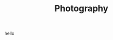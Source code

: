 ﻿---
bookCollapseSection: false
weight: 20
title: Photography
BookRepo: 'https://github.com/NathanGillispie/NathanGillispie.work'
---

hello
